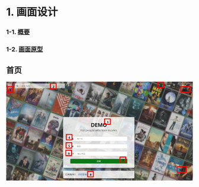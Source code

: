 # 1. 画面设计

### 1-1. **[概要](./Summary.md)**
### 1-2. **[画面原型](#jump_png)**


<a id="jump_png"></a>
## 首页
![首页](.\png\Register.png)
